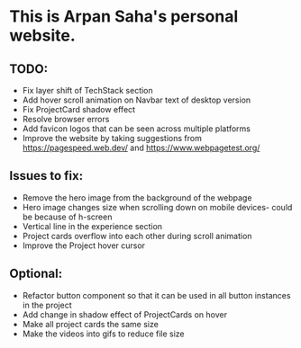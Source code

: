# This is Arpan Saha's personal website.

## TODO:
- Fix layer shift of TechStack section
- Add hover scroll animation on Navbar text of desktop version
- Fix ProjectCard shadow effect
- Resolve browser errors
- Add favicon logos that can be seen across multiple platforms
- Improve the website by taking suggestions from https://pagespeed.web.dev/ and https://www.webpagetest.org/

## Issues to fix:
- Remove the hero image from the background of the webpage
- Hero image changes size when scrolling down on mobile devices- could be because of h-screen
- Vertical line in the experience section
- Project cards overflow into each other during scroll animation
- Improve the Project hover cursor

## Optional:
- Refactor button component so that it can be used in all button instances in the project
- Add change in shadow effect of ProjectCards on hover
- Make all project cards the same size
- Make the videos into gifs to reduce file size
